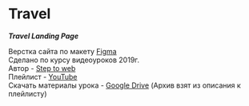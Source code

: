 # Travel
***Travel Landing Page***

Верстка сайта по макету [Figma](https://www.figma.com/file/ClPSP7KCU1NbvxMXA914hlFk/)\
Сделано по курсу видеоуроков 2019г.\
Автор - [Step to web](https://www.youtube.com/@steptoweb503)\
Плейлист - [YouTube](https://youtube.com/playlist?list=PL5_s7xdj2Vsw-bCx5nOZJMFIiHwRgok--&si=mZjxLm5fFXf--HMr)\
Скачать материалы урока - [Google Drive](https://bit.ly/3YIaWVM) (Архив взят из описания к плейлисту)
